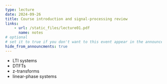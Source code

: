 ```yaml
---
type: lecture
date: 2024-09-26
title: Course introduction and signal-processing review
links:
    - url: /static_files/lecture01.pdf
      name: notes
# optional
# set it to true if you don't want to this event appear in the announcements section
hide_from_announcments: true
---
```

* LTI systems
* DTFTs
* z-transforms
* linear-phase systems

